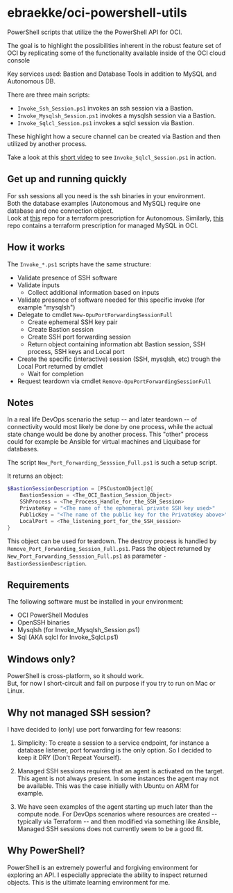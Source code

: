 # ebraekke/oci-powershell-utils

PowerShell scripts that utilize the the PowerShell API for OCI.

The goal is to highlight the possibilities inherent in the robust feature set of OCI
by replicating some of the functionality available inside of the OCI cloud console  

Key services used: Bastion and Database Tools in addition to MySQL and Autonomous DB.  

There are three main scripts: 

* `Invoke_Ssh_Session.ps1` invokes an ssh session via a Bastion.
* `Invoke_Mysqlsh_Session.ps1` invokes a mysqlsh session via a Bastion.
* `Invoke_Sqlcl_Session.ps1` invokes a sqlcl session via Bastion.

These highlight how a secure channel can be created via Bastion and then utilized by another process.

Take a look at this [short video](https://github.com/ebraekke/oci-powershell-utils/issues/3#issue-1576272843) to see `Invoke_Sqlcl_Session.ps1` in action.

## Get up and running quickly

For ssh sessions all you need is the ssh binaries in your environment.   
Both the database examples (Autonomous and MySQL) require one database and one connection object.  
Look at [this](https://github.com/ebraekke/oci-adb-intro) repo for a terraform prescription for Autonomous.
Similarly, [this](https://github.com/ebraekke/oci-mysql-intro) repo contains a terraform prescription for managed MySQL in OCI.

## How it works

The `Invoke_*.ps1` scripts have the same structure:

* Validate presence of SSH software
* Validate inputs
    * Collect additional information based on inputs
* Validate presence of software needed for this specific invoke (for example "mysqlsh")  
* Delegate to cmdlet `New-OpuPortForwardingSessionFull`
    * Create ephemeral SSH key pair
    * Create Bastion session
    * Create SSH port forwarding session 
    * Return object containing information abt Bastion session, SSH process, SSH keys and  Local port 
* Create the specific (interactive) session (SSH, mysqlsh, etc) trough the Local Port returned by cmdlet
    * Wait for completion
* Request teardown via cmdlet `Remove-OpuPortForwardingSessionFull`

## Notes 

In a real life DevOps scenario the setup -- and later teardown -- of connectivity would most likely be done by one process,
while the actual state change would be done by another process. 
This "other" process could for example be Ansible for virtual machines and Liquibase for databases.  

The script `New_Port_Forwarding_Sesssion_Full.ps1` is such a setup script. 

It returns an object: 
```PowerShell
$BastionSessionDescription = [PSCustomObject]@{
    BastionSession = <The_OCI_Bastion_Session_Object>
    SShProcess = <The_Process_Handle_for_the_SSH_Session>
    PrivateKey = "<The name of the ephemeral private SSH key used>"
    PublicKey = "<The name of the public key for the PrivateKey above>"
    LocalPort = <The_listening_port_for_the_SSH_session>
}
```

This object can be used for teardown. The destroy process is handled by `Remove_Port_Forwarding_Session_Full.ps1`.
Pass the object returned by `New_Port_Forwarding_Sesssion_Full.ps1` as parameter `-BastionSessionDescription`. 

## Requirements 

The following software must be installed in your environment: 

* OCI PowerShell Modules
* OpenSSH binaries
* Mysqlsh (for Invoke_Mysqlsh_Session.ps1)
* Sql (AKA sqlcl for Invoke_Sqlcl.ps1)

## Windows only? 

PowerShell is cross-platform, so it should work.  
But, for now I short-circuit and fail on purpose if you try to run on Mac or Linux. 

## Why not managed SSH session? 

I have decided to (only) use port forwarding for few reasons: 

1. Simplicity: To create a session to a service endpoint, for instance a database listener, port forwarding is the only option. So I decided to keep it DRY (Don't Repeat Yourself). 

2. Managed SSH sessions requires that an agent is activated on the target. This agent is not always present. In some instances the agent may not be available. This was the case initially with Ubuntu on ARM for example.  

3. We have seen examples of the agent starting up much later than the compute node. For DevOps scenarios where resources are created -- typically via Terraform -- and then modified via something like Ansible, Managed SSH sessions does not currently seem to be a good fit.      

## Why PowerShell?

PowerShell is an extremely powerful and forgiving environment for exploring an API.
I especially appreciate the ability to inspect returned objects.
This is the ultimate learning environment for me. 
